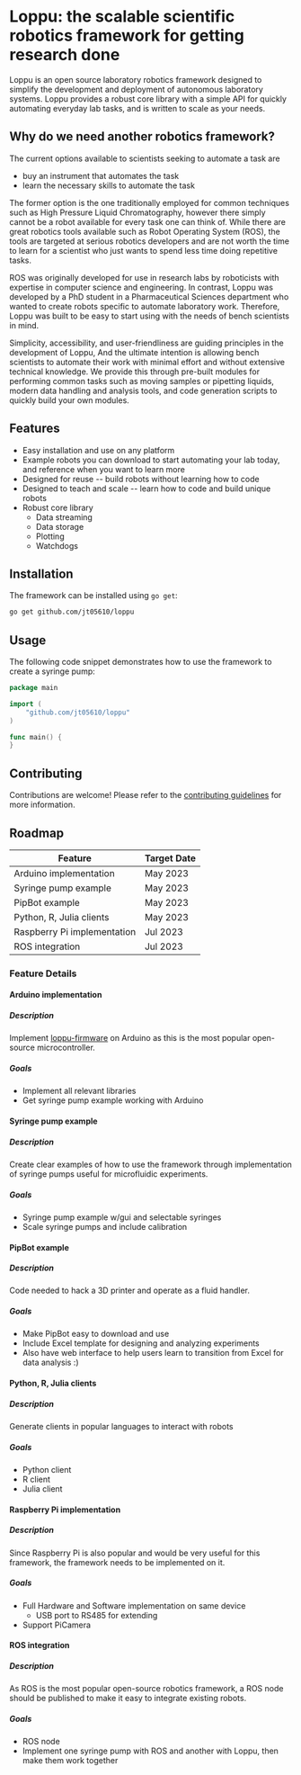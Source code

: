 # Loppu: the scalable scientific robotics framework for getting research done

Loppu is an open source laboratory robotics framework designed to simplify
the development and deployment of autonomous laboratory systems. Loppu
provides a robust core library with a simple API for quickly automating
everyday lab tasks, and is written to scale as your needs.

## Why do we need another robotics framework?

The current options available to scientists seeking to automate a task are

* buy an instrument that automates the task
* learn the necessary skills to automate the task

The former option is the one traditionally employed for common techniques
such as High Pressure Liquid Chromatography, however there simply cannot be
a robot available for every task one can think of. While there are great
robotics tools available such as Robot Operating System (ROS), the tools are
targeted at serious robotics developers and are not worth the time to learn
for a scientist who just wants to spend less time doing repetitive tasks.

ROS was originally developed for use in research labs by roboticists with
expertise in computer science and engineering. In contrast, Loppu was developed
by a PhD student in a Pharmaceutical Sciences department who wanted to create
robots specific to automate laboratory work. Therefore, Loppu was built to
be easy to start using with the needs of bench scientists in mind.

Simplicity, accessibility, and user-friendliness are guiding principles in
the development of Loppu, And the ultimate intention is allowing bench
scientists to automate their work with minimal effort and without extensive
technical knowledge. We provide this through pre-built modules for performing
common tasks such as moving samples or pipetting liquids, modern data 
handling and analysis tools, and code generation scripts to quickly build 
your own modules.

## Features

* Easy installation and use on any platform
* Example robots you can download to start automating your lab today, and
  reference when you want to learn more
* Designed for reuse -- build robots without learning how to code
* Designed to teach and scale -- learn how to code and build unique robots
* Robust core library
    * Data streaming
    * Data storage
    * Plotting
    * Watchdogs

## Installation

The framework can be installed using `go get`:

```zsh
go get github.com/jt05610/loppu
```

## Usage

The following code snippet demonstrates how to use the framework to create a
syringe pump:

```go
package main

import (
	"github.com/jt05610/loppu"
)

func main() {
}
```

## Contributing

Contributions are welcome! Please refer to
the [contributing guidelines](CONTRIBUTING.md) for more information.

## Roadmap

| Feature                     | Target Date |
|-----------------------------|-------------|
| Arduino implementation      | May 2023    |
| Syringe pump example        | May 2023    |
| PipBot example              | May 2023    |
| Python, R, Julia clients    | May 2023    |
| Raspberry Pi implementation | Jul 2023    |
| ROS integration             | Jul 2023    |

### Feature Details

#### Arduino implementation

##### Description

Implement [loppu-firmware](https://github.com/jt05610/loppu-firmware) on
Arduino as this is the most popular open-source microcontroller.

##### Goals

* Implement all relevant libraries
* Get syringe pump example working with Arduino

#### Syringe pump example

##### Description

Create clear examples of how to use the framework through implementation of
syringe pumps useful for microfluidic experiments.

##### Goals

* Syringe pump example w/gui and selectable syringes
* Scale syringe pumps and include calibration

#### PipBot example

##### Description

Code needed to hack a 3D printer and operate as a fluid handler.

##### Goals

* Make PipBot easy to download and use
* Include Excel template for designing and analyzing experiments
* Also have web interface to help users learn to transition from Excel for
  data analysis :)

#### Python, R, Julia clients

##### Description

Generate clients in popular languages to interact with robots

##### Goals

* Python client
* R client
* Julia client

#### Raspberry Pi implementation

##### Description

Since Raspberry Pi is also popular and would be very useful for this framework,
the framework needs to be implemented on it.

##### Goals

* Full Hardware and Software implementation on same device
    * USB port to RS485 for extending
* Support PiCamera

#### ROS integration

##### Description

As ROS is the most popular open-source robotics framework, a ROS node should
be published to make it easy to integrate existing robots.

##### Goals

* ROS node
* Implement one syringe pump with ROS and another with Loppu, then make them
  work together